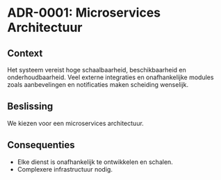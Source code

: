 # ADR-0001: Microservices Architectuur

## Context

Het systeem vereist hoge schaalbaarheid, beschikbaarheid en onderhoudbaarheid. Veel externe integraties en onafhankelijke modules zoals aanbevelingen en notificaties maken scheiding wenselijk.

## Beslissing

We kiezen voor een microservices architectuur.

## Consequenties

- Elke dienst is onafhankelijk te ontwikkelen en schalen.
- Complexere infrastructuur nodig.

